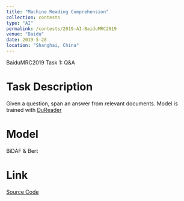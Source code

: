 ```yaml
---
title: "Machine Reading Comprehension"
collection: contests
type: "AI"
permalink: /contests/2019-AI-BaiduMRC2019
venue: "Baidu"
date: 2019-5-28
location: "Shanghai, China"
---
```


BaiduMRC2019 Task 1: Q&A


Task Description
======
Given a question, span an answer from relevant documents. 
Model is trained with [DuReader](http://ai.baidu.com/broad/introduction)

Model
======
BiDAF & Bert

Link
======
[Source Code](https://github.com/ChaokunChang/BaiduMRC)